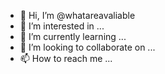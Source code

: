 - 👋 Hi, I’m @whatareavaliable
- 👀 I’m interested in ...
- 🌱 I’m currently learning ...
- 💞️ I’m looking to collaborate on ...
- 📫 How to reach me ...

<!---
whatareavaliable/whatareavaliable is a ✨ special ✨ repository because its `README.md` (this file) appears on your GitHub profile.
You can click the Preview link to take a look at your changes.
--->
